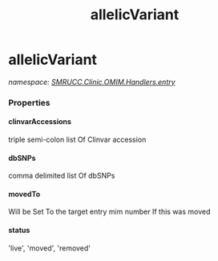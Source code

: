 ﻿---
title: allelicVariant
---

# allelicVariant
_namespace: [SMRUCC.Clinic.OMIM.Handlers.entry](N-SMRUCC.Clinic.OMIM.Handlers.entry.html)_






### Properties

#### clinvarAccessions
triple semi-colon list Of Clinvar accession
#### dbSNPs
comma delimited list Of dbSNPs
#### movedTo
Will be Set To the target entry mim number If this was moved
#### status
'live', 'moved', 'removed'
